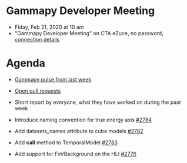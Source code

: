 # Gammapy Developer Meeting

* Fiday, Feb 21, 2020 at 10 am
* "Gammapy Developer Meeting" on CTA eZuce, no password, [connection details](../ezuce.txt)

# Agenda

* [Gammapy pulse from last week](https://github.com/gammapy/gammapy/pulse)
* [Open pull requests](https://github.com/gammapy/gammapy/pulls)
* Short report by everyone, what they have worked on during the past week 

* Introduce naming convention for true energy axis [#2784](https://github.com/gammapy/gammapy/pull/2784)
* Add datasets_names attribute to cube models [#2782](https://github.com/gammapy/gammapy/pull/2782)
* Add __call__ method to TemporalModel [#2783](https://github.com/gammapy/gammapy/pull/2783)
* Add support for FoVBackground on the HLI [#2776](https://github.com/gammapy/gammapy/pull/2776)
